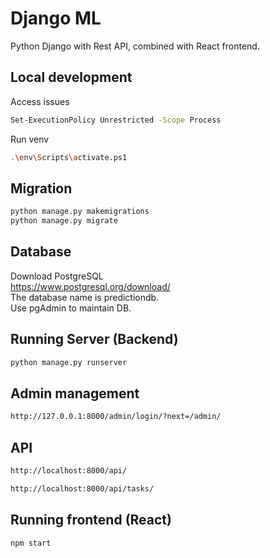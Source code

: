 # Django ML

Python Django with Rest API, combined with React frontend.

## Local development

Access issues

```sh
Set-ExecutionPolicy Unrestricted -Scope Process
```

Run venv

```sh
.\env\Scripts\activate.ps1
```

## Migration

```sh
python manage.py makemigrations
python manage.py migrate
```

## Database

Download PostgreSQL  
<https://www.postgresql.org/download/>  
The database name is predictiondb.  
Use pgAdmin to maintain DB.  

## Running Server (Backend)

```sh
python manage.py runserver
```

## Admin management

```sh
http://127.0.0.1:8000/admin/login/?next=/admin/
```

## API

```sh
http://localhost:8000/api/
```

```sh
http://localhost:8000/api/tasks/
```

## Running frontend (React)

```sh
npm start
```
